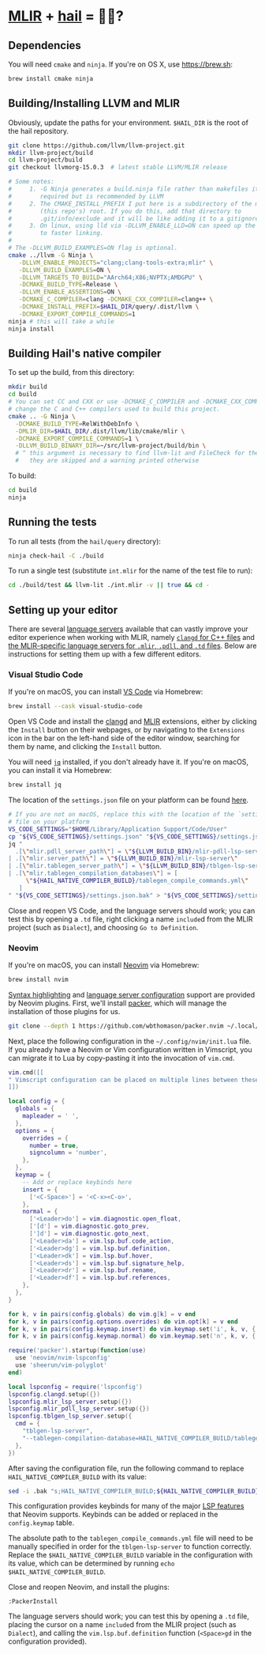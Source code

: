 # [MLIR](https://mlir.llvm.org) + [hail](https://hail.is) = 🚀🧬?

## Dependencies

You will need `cmake` and `ninja`. If you're on OS X, use https://brew.sh:

```sh
brew install cmake ninja
```

## Building/Installing LLVM and MLIR
Obviously, update the paths for your environment. `$HAIL_DIR` is the root of the
hail repository.

```sh
git clone https://github.com/llvm/llvm-project.git
mkdir llvm-project/build
cd llvm-project/build
git checkout llvmorg-15.0.3  # latest stable LLVM/MLIR release

# Some notes:
#     1. -G Ninja generates a build.ninja file rather than makefiles it's not
#        required but is recommended by LLVM
#     2. The CMAKE_INSTALL_PREFIX I put here is a subdirectory of the mlir-hail
#        (this repo's) root. If you do this, add that directory to
#        .git/info/exclude and it will be like adding it to a gitignore
#     3. On linux, using lld via -DLLVM_ENABLE_LLD=ON can speed up the build due
#        to faster linking.
#
# The -DLLVM_BUILD_EXAMPLES=ON flag is optional.
cmake ../llvm -G Ninja \
   -DLLVM_ENABLE_PROJECTS="clang;clang-tools-extra;mlir" \
   -DLLVM_BUILD_EXAMPLES=ON \
   -DLLVM_TARGETS_TO_BUILD="AArch64;X86;NVPTX;AMDGPU" \
   -DCMAKE_BUILD_TYPE=Release \
   -DLLVM_ENABLE_ASSERTIONS=ON \
   -DCMAKE_C_COMPILER=clang -DCMAKE_CXX_COMPILER=clang++ \
   -DCMAKE_INSTALL_PREFIX=$HAIL_DIR/query/.dist/llvm \
   -DCMAKE_EXPORT_COMPILE_COMMANDS=1
ninja # this will take a while
ninja install
```


## Building Hail's native compiler

To set up the build, from this directory:

```sh
mkdir build
cd build
# You can set CC and CXX or use -DCMAKE_C_COMPILER and -DCMAKE_CXX_COMPILER to
# change the C and C++ compilers used to build this project.
cmake .. -G Ninja \
  -DCMAKE_BUILD_TYPE=RelWithDebInfo \
  -DMLIR_DIR=$HAIL_DIR/.dist/llvm/lib/cmake/mlir \
  -DCMAKE_EXPORT_COMPILE_COMMANDS=1 \
  -DLLVM_BUILD_BINARY_DIR=~/src/llvm-project/build/bin \
  # ^ this argument is necessary to find llvm-lit and FileCheck for the tests
  #   they are skipped and a warning printed otherwise
```

To build:
```sh
cd build
ninja
```


## Running the tests

To run all tests (from the `hail/query` directory):

```sh
ninja check-hail -C ./build
```

To run a single test (substitute `int.mlir` for the name of the test file to run):

```sh
cd ./build/test && llvm-lit ./int.mlir -v || true && cd -
```


## Setting up your editor

There are several [language servers](https://microsoft.github.io/language-server-protocol)
available that can vastly improve your editor experience when working with MLIR,
namely [`clangd` for C++ files](https://clangd.llvm.org) and [the MLIR-specific
language servers for `.mlir`, `.pdll`, and `.td` files](https://mlir.llvm.org/docs/Tools/MLIRLSP).
Below are instructions for setting them up with a few different editors.


### Visual Studio Code

If you're on macOS, you can install [VS Code](https://code.visualstudio.com/)
via Homebrew:

```sh
brew install --cask visual-studio-code
```

Open VS Code and install the
[clangd](https://marketplace.visualstudio.com/items?itemName=llvm-vs-code-extensions.vscode-clangd)
and [MLIR](https://marketplace.visualstudio.com/items?itemName=llvm-vs-code-extensions.vscode-mlir)
extensions, either by clicking the `Install` button on their webpages, or by
navigating to the `Extensions` icon in the bar on the left-hand side of the editor
window, searching for them by name, and clicking the `Install` button.

You will need [`jq`](https://stedolan.github.io/jq/) installed, if you don't
already have it. If you're on macOS, you can install it via Homebrew:

```sh
brew install jq
```

The location of the `settings.json` file on your platform can be found
[here](https://code.visualstudio.com/docs/getstarted/settings#_settings-file-locations).

```sh
# If you are not on macOS, replace this with the location of the `settings.json`
# file on your platform
VS_CODE_SETTINGS="$HOME/Library/Application Support/Code/User"
cp "${VS_CODE_SETTINGS}/settings.json" "${VS_CODE_SETTINGS}/settings.json.bak"
jq "                                 
  .[\"mlir.pdll_server_path\"] = \"${LLVM_BUILD_BIN}/mlir-pdll-lsp-server\" 
| .[\"mlir.server_path\"] = \"${LLVM_BUILD_BIN}/mlir-lsp-server\"
| .[\"mlir.tablegen_server_path\"] = \"${LLVM_BUILD_BIN}/tblgen-lsp-server\"
| .[\"mlir.tablegen_compilation_databases\"] = [
     \"${HAIL_NATIVE_COMPILER_BUILD}/tablegen_compile_commands.yml\"
   ]
" "${VS_CODE_SETTINGS}/settings.json.bak" > "${VS_CODE_SETTINGS}/settings.json"
```

Close and reopen VS Code, and the language servers should work; you can test this
by opening a `.td` file, right clicking a name `include`d from the MLIR project
(such as `Dialect`), and choosing `Go to Definition`.


### Neovim

If you're on macOS, you can install [Neovim](https://neovim.io/) via Homebrew:

```sh
brew install nvim
```

[Syntax highlighting](https://github.com/sheerun/vim-polyglot) and
[language server configuration](https://github.com/neovim/nvim-lspconfig) support
are provided by Neovim plugins. First, we'll install [packer](https://github.com/wbthomason/packer.nvim),
which will manage the installation of those plugins for us.

```sh
git clone --depth 1 https://github.com/wbthomason/packer.nvim ~/.local/share/nvim/site/pack/packer/start/packer.nvim
```

Next, place the following configuration in the `~/.config/nvim/init.lua` file. If you
already have a Neovim or Vim configuration written in Vimscript, you can migrate
it to Lua by copy-pasting it into the invocation of `vim.cmd`.

```lua
vim.cmd([[
" Vimscript configuration can be placed on multiple lines between these brackets
]])

local config = {
  globals = {
    mapleader = ' ',
  },
  options = {
    overrides = {
      number = true,
      signcolumn = 'number',
    },
  },
  keymap = {
    -- Add or replace keybinds here
    insert = {
      ['<C-Space>'] = '<C-x><C-o>',
    },
    normal = {
      ['<Leader>do'] = vim.diagnostic.open_float,
      ['[d'] = vim.diagnostic.goto_prev,
      [']d'] = vim.diagnostic.goto_next,
      ['<Leader>da'] = vim.lsp.buf.code_action,
      ['<Leader>dg'] = vim.lsp.buf.definition,
      ['<Leader>dk'] = vim.lsp.buf.hover,
      ['<Leader>ds'] = vim.lsp.buf.signature_help,
      ['<Leader>dr'] = vim.lsp.buf.rename,
      ['<Leader>df'] = vim.lsp.buf.references,
    },
  },
}

for k, v in pairs(config.globals) do vim.g[k] = v end
for k, v in pairs(config.options.overrides) do vim.opt[k] = v end
for k, v in pairs(config.keymap.insert) do vim.keymap.set('i', k, v, { noremap = true }) end
for k, v in pairs(config.keymap.normal) do vim.keymap.set('n', k, v, { noremap = true }) end

require('packer').startup(function(use)
  use 'neovim/nvim-lspconfig'
  use 'sheerun/vim-polyglot'
end)

local lspconfig = require('lspconfig')
lspconfig.clangd.setup({})
lspconfig.mlir_lsp_server.setup({})
lspconfig.mlir_pdll_lsp_server.setup({})
lspconfig.tblgen_lsp_server.setup({
  cmd = {
    "tblgen-lsp-server",
    "--tablegen-compilation-database=HAIL_NATIVE_COMPILER_BUILD/tablegen_compile_commands.yml",
  },
})
```

After saving the configuration file, run the following command to replace
`HAIL_NATIVE_COMPILER_BUILD` with its value:

```sh
sed -i .bak "s;HAIL_NATIVE_COMPILER_BUILD;${HAIL_NATIVE_COMPILER_BUILD};g" ~/.config/nvim/init.lua
```

This configuration provides keybinds for many of the major
[LSP features](https://neovim.io/doc/user/lsp.html#lsp-quickstart) that Neovim
supports. Keybinds can be added or replaced in the `config.keymap` table.

The absolute path to the `tablegen_compile_commands.yml` file will need to be
manually specified in order for the `tblgen-lsp-server` to function correctly.
Replace the `$HAIL_NATIVE_COMPILER_BUILD` variable in the configuration
with its value, which can be determined by running `echo $HAIL_NATIVE_COMPILER_BUILD`.

Close and reopen Neovim, and install the plugins:

```vim
:PackerInstall
```

The language servers should work; you can test this by opening a `.td` file,
placing the cursor on a name `include`d from the MLIR project (such as `Dialect`),
and calling the `vim.lsp.buf.definition` function (`<Space>gd` in the configuration provided).
